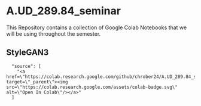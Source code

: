 # A.UD_289.84_seminar

This Repository contains a collection of Google Colab Notebooks that we will be using throughout the semester. 

## StyleGAN3
      "source": [
        "<a href=\"https://colab.research.google.com/github/chrober24/A.UD_289.84_seminar/blob/main/stylegan3.ipynb\" target=\"_parent\"><img src=\"https://colab.research.google.com/assets/colab-badge.svg\" alt=\"Open In Colab\"/></a>"
      ]
